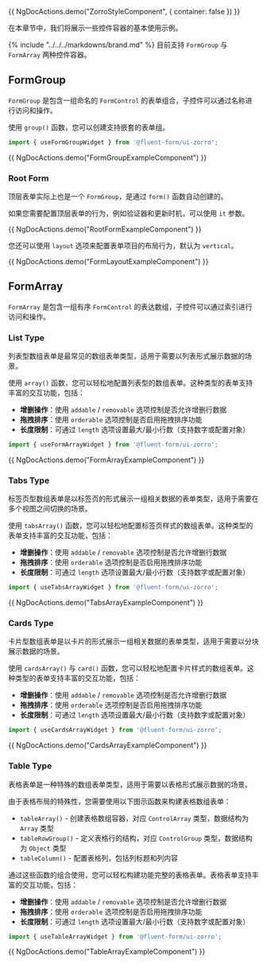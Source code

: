 {{ NgDocActions.demo("ZorroStyleComponent", { container: false }) }}

在本章节中，我们将展示一些控件容器的基本使用示例。

{% include "../../../markdowns/brand.md" %} 目前支持 `FormGroup` 与 `FormArray` 两种控件容器。

## FormGroup

`FormGroup` 是包含一组命名的 `FormControl` 的表单组合，子控件可以通过名称进行访问和操作。

使用 `group()` 函数，您可以创建支持嵌套的表单组。

```ts
import { useFormGroupWidget } from '@fluent-form/ui-zorro';
```

{{ NgDocActions.demo("FormGroupExampleComponent") }}

### Root Form

顶层表单实际上也是一个 `FormGroup`，是通过 `form()` 函数自动创建的。

如果您需要配置顶层表单的行为，例如验证器和更新时机，可以使用 `it` 参数。

{{ NgDocActions.demo("RootFormExampleComponent") }}

您还可以使用 `layout` 选项来配置表单项目的布局行为，默认为 `vertical`。

{{ NgDocActions.demo("FormLayoutExampleComponent") }}

## FormArray

`FormArray` 是包含一组有序 `FormControl` 的表达数组，子控件可以通过索引进行访问和操作。

### List Type

列表型数组表单是最常见的数组表单类型，适用于需要以列表形式展示数据的场景。

使用 `array()` 函数，您可以轻松地配置列表型的数组表单。这种类型的表单支持丰富的交互功能，包括：

- **增删操作**：使用 `addable` / `removable` 选项控制是否允许增删行数据
- **拖拽排序**：使用 `orderable` 选项控制是否启用拖拽排序功能
- **长度限制**：可通过 `length` 选项设置最大/最小行数（支持数字或配置对象）

```ts
import { useFormArrayWidget } from '@fluent-form/ui-zorro';
```

{{ NgDocActions.demo("FormArrayExampleComponent") }}

### Tabs Type

标签页型数组表单是以标签页的形式展示一组相关数据的表单类型，适用于需要在多个视图之间切换的场景。

使用 `tabsArray()` 函数，您可以轻松地配置标签页样式的数组表单。这种类型的表单支持丰富的交互功能，包括：

- **增删操作**：使用 `addable` / `removable` 选项控制是否允许增删行数据
- **拖拽排序**：使用 `orderable` 选项控制是否启用拖拽排序功能
- **长度限制**：可通过 `length` 选项设置最大/最小行数（支持数字或配置对象）

```ts
import { useTabsArrayWidget } from '@fluent-form/ui-zorro';
```

{{ NgDocActions.demo("TabsArrayExampleComponent") }}

### Cards Type

卡片型数组表单是以卡片的形式展示一组相关数据的表单类型，适用于需要以分块展示数据的场景。

使用 `cardsArray()` 与 `card()` 函数，您可以轻松地配置卡片样式的数组表单。这种类型的表单支持丰富的交互功能，包括：

- **增删操作**：使用 `addable` / `removable` 选项控制是否允许增删行数据
- **拖拽排序**：使用 `orderable` 选项控制是否启用拖拽排序功能
- **长度限制**：可通过 `length` 选项设置最大/最小行数（支持数字或配置对象）

```ts
import { useCardsArrayWidget } from '@fluent-form/ui-zorro';
```

{{ NgDocActions.demo("CardsArrayExampleComponent") }}

### Table Type

表格表单是一种特殊的数组表单类型，适用于需要以表格形式展示数据的场景。

由于表格布局的特殊性，您需要使用以下图示函数来构建表格数组表单：

- `tableArray()` - 创建表格数组容器，对应 `ControlArray` 类型，数据结构为 `Array` 类型
- `tableRowGroup()` - 定义表格行的结构，对应 `ControlGroup` 类型，数据结构为 `Object` 类型
- `tableColumn()` - 配置表格列，包括列标题和列内容

通过这些函数的组合使用，您可以轻松构建功能完整的表格表单。表格表单支持丰富的交互功能，包括：

- **增删操作**：使用 `addable` / `removable` 选项控制是否允许增删行数据
- **拖拽排序**：使用 `orderable` 选项控制是否启用拖拽排序功能
- **长度限制**：可通过 `length` 选项设置最大/最小行数（支持数字或配置对象）

```ts
import { useTableArrayWidget } from '@fluent-form/ui-zorro';
```

{{ NgDocActions.demo("TableArrayExampleComponent") }}
